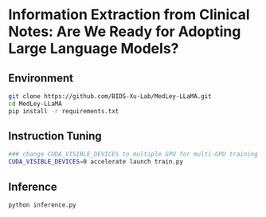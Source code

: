 # Information Extraction from Clinical Notes: Are We Ready for Adopting Large Language Models?

## Environment
```bash
git clone https://github.com/BIDS-Xu-Lab/MedLey-LLaMA.git
cd MedLey-LLaMA
pip install -r requirements.txt
```

## Instruction Tuning
```bash
### change CUDA_VISIBLE_DEVICES to multiple GPU for multi-GPU training
CUDA_VISIBLE_DEVICES=0 accelerate launch train.py
```

## Inference
```bash
python inference.py
```
